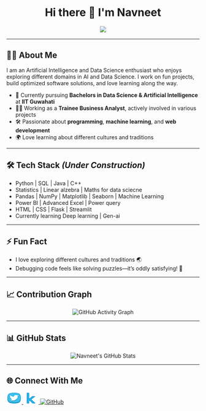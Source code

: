 <!-- Profile Banner (Optional) -->
<!-- You can add a header image here if you want -->
<!-- <img src="your-banner-image-url" alt="Banner" /> -->

<h1 align="center">Hi there 👋 I'm Navneet</h1>

<p align="center">
  <img src="https://readme-typing-svg.herokuapp.com?color=36BCF7&lines=AI+%26+Data+Science+Enthusiast;Trainee+Business+Analyst;Data+Engineer+Enthusiast" />
</p>

---

## 👨‍💻 About Me  
I am an Artificial Intelligence and Data Science enthusiast who enjoys exploring different domains in AI and Data Science. I work on fun projects, build optimized software solutions, and love learning along the way.

- 💼 Currently pursuing **Bachelors in Data Science & Artificial Intelligence** at **IIT Guwahati**  
- 👨‍💻 Working as a **Trainee Business Analyst**, actively involved in various projects  
- 🛠️ Passionate about **programming**, **machine learning**, and **web development**  
- 🌍 Love learning about different cultures and traditions  

---

## 🛠️ Tech Stack *(Under Construction)*  
<!-- You can replace this with badges later -->
- Python | SQL | Java | C++
- Statistics | Linear alzebra | Maths for data sciecne 
- Pandas | NumPy | Matplotlib | Seaborn  | Machine Learning 
- Power BI | Advanced Excel | Power query
- HTML | CSS  | Flask | Streamlit
- Currently learning Deep learning | Gen-ai 

---
## ⚡ Fun Fact  
- I love exploring different cultures and traditions 🌏  
- Debugging code feels like solving puzzles—it’s oddly satisfying! 🧩  

---


## 📈 Contribution Graph  

<p align="center">
  <img src="https://github-readme-activity-graph.vercel.app/graph?username=Navneet0094&theme=github-compact" alt="GitHub Activity Graph" />
</p>

---


## 📊 GitHub Stats  

<p align="center">
  <img src="https://github-readme-stats.vercel.app/api?username=Navneet0094&show_icons=true&theme=radical" alt="Navneet's GitHub Stats" />
</p>


---

## 🌐 Connect With Me  

<p align="left">
<a href="https://twitter.com/navnneeet" target="_blank">
  <img src="https://github.com/KarnikaKapoor/karnikakapoor/blob/main/icons/185559_twitter_icon.png?raw=true" alt="Twitter" height="30" width="40" />
</a>
<a href="https://kaggle.com/navneet0094" target="_blank">
  <img src="https://github.com/KarnikaKapoor/karnikakapoor/blob/main/icons/4519136_kaggle_icon.png?raw=true" alt="Kaggle" height="30" width="40" />
</a>
<a href="https://github.com/Navneet0094" target="_blank">
  <img src="https://img.icons8.com/ios-glyphs/30/000000/github.png" alt="GitHub" height="30" width="40" />
</a>
</p>


